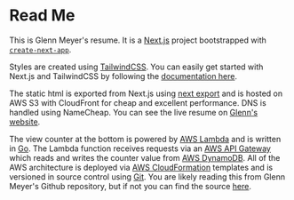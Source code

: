 # Read Me

This is Glenn Meyer's resume. It is a [Next.js](https://nextjs.org/) project bootstrapped with [`create-next-app`](https://github.com/vercel/next.js/tree/canary/packages/create-next-app).

Styles are created using [TailwindCSS](https://tailwindcss.com/). You can easily get started with Next.js and TailwindCSS by following the [documentation here](https://tailwindcss.com/docs/guides/nextjs).

The static html is exported from Next.js using [next export](https://nextjs.org/docs/advanced-features/static-html-export) and is hosted on AWS S3 with CloudFront for cheap and excellent performance. DNS is handled using NameCheap. You can see the live resume on [Glenn's website](https://resume.glennmeyer.dev).

The view counter at the bottom is powered by [AWS Lambda](https://aws.amazon.com/lambda/) and is written in [Go](https://go.dev/). The Lambda function receives requests via an [AWS API Gateway](https://aws.amazon.com/api-gateway/) which reads and writes the counter value from [AWS DynamoDB](https://aws.amazon.com/dynamodb/). All of the AWS architecture is deployed via [AWS CloudFormation](https://aws.amazon.com/cloudformation/) templates and is versioned in source control using [Git](https://git-scm.com/). You are likely reading this from Glenn Meyer's Github repository, but if not you can find the source [here](https://github.com/grossmeyer/resume).

